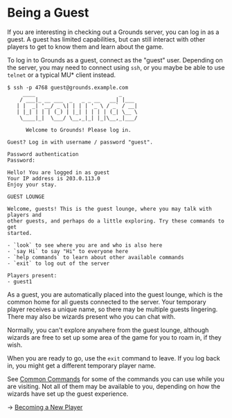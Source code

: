 # Being a Guest

If you are interesting in checking out a Grounds server, you can log in as a guest. A guest has limited capabilities, but can still interact with other players to get to know them and learn about the game.

To log in to Grounds as a guest, connect as the "guest" user. Depending on the server, you may need to connect using `ssh`, or you maybe be able to use `telnet` or a typical MU* client instead.

```
$ ssh -p 4768 guest@grounds.example.com
     ____                           _
    / ___|_ __ ___  _   _ _ __   __| |___
   | |  _| '__/ _ \| | | | '_ \ / _` / __|
   | |_| | | | (_) | |_| | | | | (_| \__ \
    \____|_|  \___/ \__,_|_| |_|\__,_|___/

      Welcome to Grounds! Please log in.

Guest? Log in with username / password "guest".

Password authentication
Password:

Hello! You are logged in as guest
Your IP address is 203.0.113.0
Enjoy your stay.

GUEST LOUNGE

Welcome, guests! This is the guest lounge, where you may talk with players and
other guests, and perhaps do a little exploring. Try these commands to get
started.

- `look` to see where you are and who is also here
- `say Hi` to say "Hi" to everyone here
- `help commands` to learn about other available commands
- `exit` to log out of the server

Players present:
- guest1

```

As a guest, you are automatically placed into the guest lounge, which is the common home for all guests connected to the server. Your temporary player receives a unique name, so there may be multiple guests lingering. There may also be wizards present who you can chat with.

Normally, you can't explore anywhere from the guest lounge, although wizards are free to set up some area of the game for you to roam in, if they wish.

When you are ready to go, use the `exit` command to leave. If you log back in, you might get a different temporary player name.

See [Common Commands](common_commands.md) for some of the commands you can use while you are visiting. Not all of them may be available to you, depending on how the wizards have set up the guest experience.

→ [Becoming a New Player](player.md)

